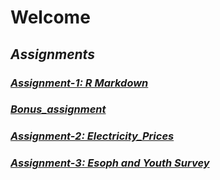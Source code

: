 # **Welcome**
## *Assignments*
### *[Assignment-1: R Markdown](assignment_1_rmarkdown.html)*
### *[Bonus_assignment](bonus_assignment.html)*
### *[Assignment-2: Electricity_Prices](Assignment2-Electricity_Prices.html)*
### *[Assignment-3: Esoph and Youth Survey](assignment3.html)*
